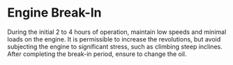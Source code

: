 # Engine Break-In

During the initial 2 to 4 hours of operation, maintain low speeds and minimal loads on the engine. It is permissible to increase the revolutions, but avoid subjecting the engine to significant stress, such as climbing steep inclines. After completing the break-in period, ensure to change the oil.
